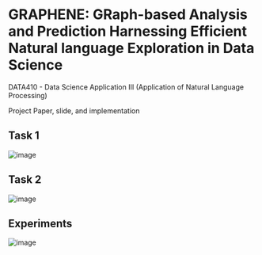 # GRAPHENE: GRaph-based Analysis and Prediction Harnessing Efficient Natural language Exploration in Data Science

DATA410 - Data Science Application III (Application of Natural Language Processing)

Project Paper, slide, and implementation

## Task 1

![image](https://github.com/yms020615/GRAPHENE/assets/97289852/98f56042-5e12-4429-8443-d759786fbdc2)

## Task 2

![image](https://github.com/yms020615/GRAPHENE/assets/97289852/58b0dd44-f2c1-4d2e-b7fc-7a4f3f065446)

## Experiments

![image](https://github.com/yms020615/GRAPHENE/assets/97289852/f1e96896-524a-4db7-b18a-6fdacc505c39)
